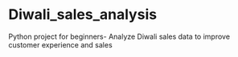 # Diwali_sales_analysis
Python project for beginners- Analyze Diwali sales data to improve customer experience and sales
